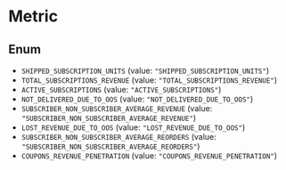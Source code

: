 # Metric

## Enum

* `SHIPPED_SUBSCRIPTION_UNITS` (value: `"SHIPPED_SUBSCRIPTION_UNITS"`)
* `TOTAL_SUBSCRIPTIONS_REVENUE` (value: `"TOTAL_SUBSCRIPTIONS_REVENUE"`)
* `ACTIVE_SUBSCRIPTIONS` (value: `"ACTIVE_SUBSCRIPTIONS"`)
* `NOT_DELIVERED_DUE_TO_OOS` (value: `"NOT_DELIVERED_DUE_TO_OOS"`)
* `SUBSCRIBER_NON_SUBSCRIBER_AVERAGE_REVENUE` (value: `"SUBSCRIBER_NON_SUBSCRIBER_AVERAGE_REVENUE"`)
* `LOST_REVENUE_DUE_TO_OOS` (value: `"LOST_REVENUE_DUE_TO_OOS"`)
* `SUBSCRIBER_NON_SUBSCRIBER_AVERAGE_REORDERS` (value: `"SUBSCRIBER_NON_SUBSCRIBER_AVERAGE_REORDERS"`)
* `COUPONS_REVENUE_PENETRATION` (value: `"COUPONS_REVENUE_PENETRATION"`)
